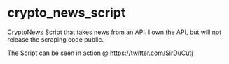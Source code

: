 # crypto_news_script
CryptoNews Script that takes news from an API.
I own the API, but will not release the scraping code public.

The Script can be seen in action @
https://twitter.com/SirDuCutj

